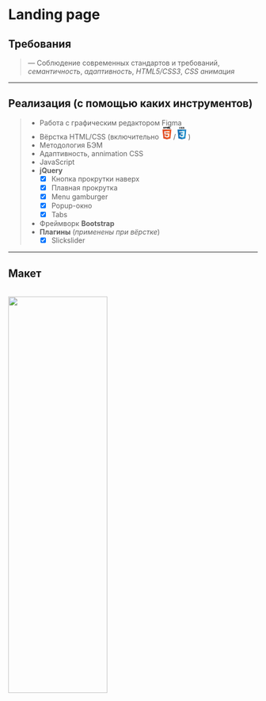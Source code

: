# Landing page
## Требования
> — Соблюдение современных стандартов и требований, _семантичность_, _адаптивность_, _HTML5/CSS3_, _CSS анимация_
---
## Реализация (с помощью каких инструментов)

> - Работа с графическим редактором Figma
> - Вёрстка HTML/CSS (включительно <img width="25" src="https://raw.githubusercontent.com/github/explore/80688e429a7d4ef2fca1e82350fe8e3517d3494d/topics/html/html.png">/<img width="25" src="https://raw.githubusercontent.com/github/explore/80688e429a7d4ef2fca1e82350fe8e3517d3494d/topics/css/css.png">)
> - Методология БЭМ
> - Адаптивность, annimation CSS
> - JavaScript
> - **jQuery**
>    - [x] Кнопка прокрутки наверх
>    - [x] Плавная прокрутка
>    - [x] Menu gamburger
>    - [x] Popup-окно
>    - [x] Tabs
> - Фреймворк **Bootstrap**
> - **Плагины** (_применены_ _при_ _вёрстке_)
>    - [x] Slickslider
---
## Макет
<br>
<img height="800" width="200" src="https://github.com/GeorgGeo/Layout-2/blob/main/Gravity-fig.jpg">
</br>
